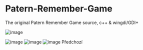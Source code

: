 # Patern-Remember-Game
The original Patern Remember Game source, c++ &amp; wingdi/GDI+

![image](https://user-images.githubusercontent.com/71701503/132803759-c8af47fc-f936-4c56-99ec-d32b1f7120e5.png)

![image](https://user-images.githubusercontent.com/71701503/132803774-526822be-611f-43b7-a4f6-9fb19a6d1025.png)
![image](https://user-images.githubusercontent.com/71701503/132803789-411d8155-1692-43ed-af60-04f4abb6c4c5.png)
![image](https://user-images.githubusercontent.com/71701503/132803817-271a3c2c-73cd-4f66-9a4e-d3815942e9a6.png)
Předchozí
